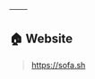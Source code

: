 | <img align="center" src="https://github-readme-stats-git-masterrstaa-rickstaa.vercel.app/api?username=slumberdemon&show_icons=true&hide=issues,prs&theme=buefy&hide_border=true" alt="" /> | <img align="center" src="https://github-readme-stats-git-masterrstaa-rickstaa.vercel.app/api/top-langs/?username=slumberdemon&layout=compact&theme=buefy&hide_border=true" alt="" /> |
| ----------------------------------------------------------------------------------------------------------------------------------------------- | --------------------------------------------------------------------------------------------------------------------------------------------------------- |

## 🏠 Website
> https://sofa.sh

